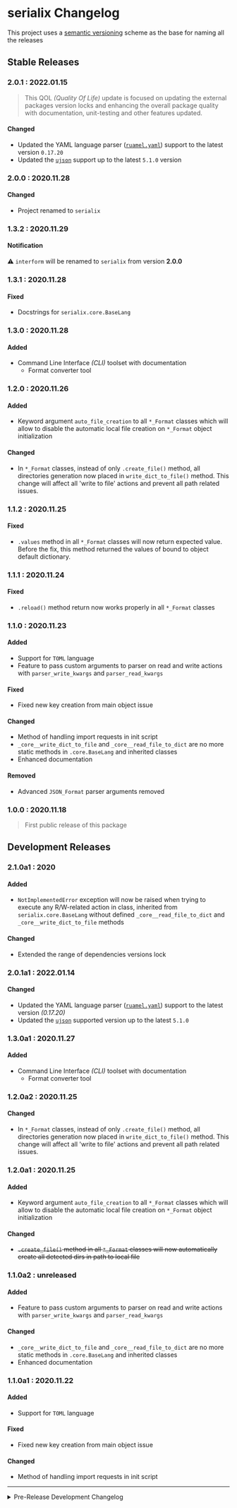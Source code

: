 # serialix Changelog

This project uses a [semantic versioning](https://semver.org/) scheme as the base for naming all the releases


## Stable Releases


### **2.0.1** : 2022.01.15

> This QOL *(Quality Of Life)* update is focused on updating the external packages version locks and enhancing the overall package quality with documentation, unit-testing and other features updated.

#### Changed
- Updated the YAML language parser ([`ruamel.yaml`](https://pypi.org/project/ruamel.yaml/)) support to the latest version `0.17.20`
- Updated the [`ujson`](https://pypi.org/project/ujson/) support up to the latest `5.1.0` version


### **2.0.0** : 2020.11.28

#### Changed
- Project renamed to ``serialix``


### **1.3.2** : 2020.11.29

#### Notification
⚠ `interform` will be renamed to `serialix` from version **2.0.0**


### **1.3.1** : 2020.11.28

#### Fixed
- Docstrings for `serialix.core.BaseLang`


### **1.3.0** : 2020.11.28

#### Added
- Command Line Interface *(CLI)* toolset with documentation
  - Format converter tool


### **1.2.0** : 2020.11.26

#### Added
- Keyword argument `auto_file_creation` to all `*_Format` classes which will allow to disable the automatic local file creation on `*_Format` object initialization

#### Changed
- In `*_Format` classes, instead of only `.create_file()` method, all directories generation now placed in `write_dict_to_file()` method. This change will affect all 'write to file' actions and prevent all path related issues.


### **1.1.2** : 2020.11.25

#### Fixed
- `.values` method in all `*_Format` classes will now return expected value. Before the fix, this method returned the values of bound to object default dictionary.


### **1.1.1** : 2020.11.24

#### Fixed
- `.reload()` method return now works properly in all `*_Format` classes


### **1.1.0** : 2020.11.23

#### Added
- Support for `TOML` language
- Feature to pass custom arguments to parser on read and write actions with `parser_write_kwargs` and `parser_read_kwargs`

#### Fixed
- Fixed new key creation from main object issue

#### Changed
- Method of handling import requests in init script
- `_core__write_dict_to_file` and `_core__read_file_to_dict` are no more static methods in `.core.BaseLang` and inherited classes
- Enhanced documentation

#### Removed
- Advanced `JSON_Format` parser arguments removed


### **1.0.0** : 2020.11.18

> First public release of this package


## Development Releases


### **2.1.0a1** : 2020

#### Added
- `NotImplementedError` exception will now be raised when trying to execute any R/W-related action in class, inherited from `serialix.core.BaseLang` without defined `_core__read_file_to_dict` and `_core__write_dict_to_file` methods

#### Changed
- Extended the range of dependencies versions lock


### **2.0.1a1** : 2022.01.14

#### Changed
- Updated the YAML language parser ([`ruamel.yaml`](https://pypi.org/project/ruamel.yaml/)) support to the latest version *(0.17.20)*
- Updated the [`ujson`](https://pypi.org/project/ujson/) supported version up to the latest `5.1.0`


### **1.3.0a1** : 2020.11.27

#### Added
- Command Line Interface *(CLI)* toolset with documentation
  - Format converter tool


### **1.2.0a2** : 2020.11.25

#### Changed
- In `*_Format` classes, instead of only `.create_file()` method, all directories generation now placed in `write_dict_to_file()` method. This change will affect all 'write to file' actions and prevent all path related issues.


### **1.2.0a1** : 2020.11.25

#### Added
- Keyword argument `auto_file_creation` to all `*_Format` classes which will allow to disable the automatic local file creation on `*_Format` object initialization

#### Changed
- ~~`.create_file()` method in all `*_Format` classes will now automatically create all detected dirs in path to local file~~


### **1.1.0a2** : unreleased

#### Added
- Feature to pass custom arguments to parser on read and write actions with `parser_write_kwargs` and `parser_read_kwargs`

#### Changed
- `_core__write_dict_to_file` and `_core__read_file_to_dict` are no more static methods in `.core.BaseLang` and inherited classes
- Enhanced documentation


### **1.1.0a1** : 2020.11.22

#### Added
- Support for `TOML` language

#### Fixed
- Fixed new key creation from main object issue

#### Changed
- Method of handling import requests in init script


---------

<details>
<summary>Pre-Release Development Changelog</summary>

> In this part of changelog you can track the progress of development before the public `1.0.0` version release.


## 2020.11.18

### Changed
- Changed version to `1.0.0`
- `.core.BaseLang` methods inheritance modified a bit
- Github workflows prepared for release state

### Fixed
- Documentation folder name for github page build
- Link to documentation page in main `README.rst`

### Removed
- Posfix for documentation display version


## 2020.11.17

### Added
- `.core.BaseLang`
  - `refresh()` and `reload()` now will return `bool` value
- Root makefile target to publish the package

### Fixed
- `.core.*`
  - `BaseLang.copy()` and `recursive_dicts_merge()` copy was fixed with `copy.deepcopy()` module to remove all references to original dictionary
- `ModuleNotFoundError` exception on importing `serialix` without external package installed

### Changed
- Version changed to `1.0.0dev1` for test release purpose
  - Changed to `1.0.0dev2`
- Replaced all `"` quotation marks with `'`
- Enhanced the docstrings for `.core`
- Enhanced docs structure
- Makefile usage added to `release.yml` workflow


## 2020.11.16

### Added
- README to `./examples/` dir

### Fixed
- `.core.recursive_dicts_merge()` was not merging anything

### Changed
- Docs version postfix = `_predocs`. Will be removed on release.
- Enhanced docs
- Docs makefile now will create `_static` dir on run, if it doesn't exist

### Removed
- `:ref:` from docs. Replaced with html links.


## 2020.11.15

### Added
- Project root makefile containing options to build the package and documentation

### Changed
- Project classifiers `Development Status` to `5 - Production/Stable`

### Removed
- `XML` and `INI` support cutted due to unfinished state. Realisation code moved to repo branch `dev/lang_support`


## 2020.11.14

### Added
- Started implementation of `INI` dif language support with full tests support
- Created and almost finished function `.core.parse_dict_values()`

### Changed
- Enhanced main package `__init__`
- README and docs 'Supported Languages' changed
- Changed 'about' info in README and docs

## Removed
- Variable converting in `.tests.core` due to `.core.parse_dict_values()` is almost ready to implement


## 2020.11.13

### Added
- Docstrings at the beginning of each `.langs` module, describing its purpose.

### Changed
- Renamed the `.configs` subpackage to `.langs`
- Renamed `.core.BaseInterchange` to `.core.BaseLang`
- Renamed `.tests.BaseConfigTest` to `.tests.BaseLangTest`
- Renamed the variable `.tests.*::self.config` to `.tests.*::self.language_object`
- Modified `.core.BaseLang` docstrings
- Enhanced the 'about' description in README and docs


## 2020.11.12

### Added
- Support for `XML` language with unit testing suite

### Changed
- Renamed some variables in tests core
- Added information about `XML` language to `README.rst` and docs
- Adjusted `setup.py` to support new `XML` language feature


## 2020.11.10

### Added
- New `safe_mode` feature to `.core.BaseConfiguration.refresh()` with tesing suite modifications
- Links to *docs* and *bug tracker* to `setup.py` script
- What version of `configurio` is docs for and revision time in index page

### Changed
- Project version to `1.0.0` (Preparing for the release)
- Enhanced *installation guide* section in docs


## 2020.11.09

### Added
- Basic documentation *(WIP)*
- `.core.BaseConfiguration`
  - Added iterator support
- Created simple example usage of this package as a CLI tool

### Fixed
- Optional argument `default_config` in `.core.BaseConfiguration` is now really optional. Yeah.
- Methods `pop()` and `popitem()` in `.core.BaseConfiguration` now will return values as expected.

### Changed
- `.core.BaseConfiguration`
  - `refresh()` now will merge all changes to config dictionary without overwriting the nested dicts
  - Renamed `reset_to_file()` method to `reload()`


## 2020.11.04

### Added
- `Yaml` support *(<=1.2)* with [`ruamel.yaml`](https://pypi.org/project/ruamel.yaml/) module. `PyYaml` support dropped. Tests added.
- `.core.BaseConfiguration` additions:
  - `dict` methods to work with `__configuration_dict`
  - Added getters and setters for `__configuration_dict` and `__default_local_file_dict`
- Custom markers `yaml` and `json` to PyTest configuration
- `test` bundle to `setup.py`'s `extras_require` with all necessary for testing packages

### Fixed
- Existing files will no longer be overwritten with values from the default dictionary on object initialization

### Changed
- Unit tests suite modified to current changes and enhanced
- `.core.BaseConfiguration.__init__()`:
  - `default_config` argument is now optional
  - `create_if_not_found` argument removed

### Removed
- Got rid of the object model access and switched to dict support
- Useless version range lock from `requirements-dev.txt` and `setup.py`
- Removed logging module support
- `.core.BaseConfiguration` removals:
  - `reset_file_to_defaults()` method
  - `__repr__()` method


## 0.0.2-dev2 : 2020.11.05
> This version was the last attempt to create object model configuration files. I decided to give up this idea, because the realisation of this feature was awful.

### Added
- Feature to extend the current configuration object with dictionaries
- Create nested attributes in object without any dicts usage
  - Example:
    ```python
    >>> cfg = Configuration()
    >>> cfg.test.nested.d = "yes"
    >>> cfg.test.nested.d
    'yes'
    ```

### Changed
- Split configuration files controllers by type in submodule `.configs`
- Enhanced unit tests coverage
- Moved unit tests to project directory
- Renamed some methods to more friendly variants

### Fixed
- `.core.BaseController.clear()` implementation fixed
- `.core.Namespace.__getitem__()` behaviour fixed


## 0.0.2-dev1 : 2020.11.01

### Added
- `clear` method to `.core.BaseController`
- proto for new function `.core.dict_to_namespace()`

### Changed
- Fully refactored the config system
  - New way of interacting with configurations: `Configuration` and `Controller`
  - Values now will be stored in `Configuration` class
  - All methods now located in `*Controller` classes
- Updated unit tests to new code

</details>
